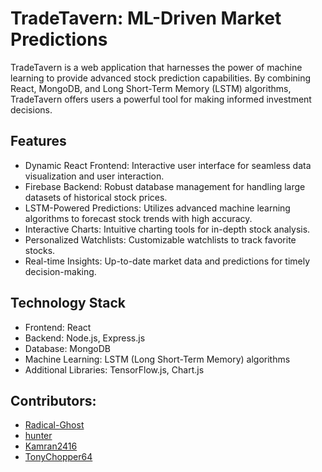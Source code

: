 # TradeTavern: ML-Driven Market Predictions
TradeTavern is a web application that harnesses the power of machine learning to provide advanced stock prediction capabilities. By combining React, MongoDB, and Long Short-Term Memory (LSTM) algorithms, TradeTavern offers users a powerful tool for making informed investment decisions.

## Features

  - Dynamic React Frontend: Interactive user interface for seamless data visualization and user interaction.
  - Firebase Backend: Robust database management for handling large datasets of historical stock prices.
  - LSTM-Powered Predictions: Utilizes advanced machine learning algorithms to forecast stock trends with high accuracy.
  - Interactive Charts: Intuitive charting tools for in-depth stock analysis.
  - Personalized Watchlists: Customizable watchlists to track favorite stocks.
  - Real-time Insights: Up-to-date market data and predictions for timely decision-making.

## Technology Stack

  - Frontend: React
  - Backend: Node.js, Express.js
  - Database: MongoDB
  - Machine Learning: LSTM (Long Short-Term Memory) algorithms
  - Additional Libraries: TensorFlow.js, Chart.js

## Contributors:
  - [Radical-Ghost](https://github.com/Radical-Ghost)
  - [hunter](https://github.com/hunterhacker29)
  - [Kamran2416](https://github.com/Kamran2416)
  - [TonyChopper64](https://github.com/TonyChopper64)
